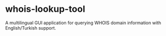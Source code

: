 # whois-lookup-tool
A multilingual GUI application for querying WHOIS domain information with English/Turkish support.

